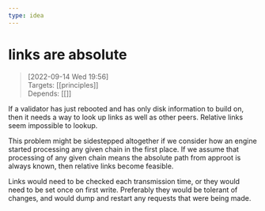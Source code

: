 ```yaml
---
type: idea
---
```

# links are absolute

> [2022-09-14 Wed 19:56] <br/>
> Targets: [[principles]] <br/>
> Depends: [[]]

If a validator has just rebooted and has only disk information to build on, then it needs a way to look up links as well as other peers.  Relative links seem impossible to lookup.

This problem might be sidestepped altogether if we consider how an engine started processing any given chain in the first place.  If we assume that processing of any given chain means the absolute path from approot is always known, then relative links become feasible.

Links would need to be checked each transmission time, or they would need to be set once on first write.  Preferably they would be tolerant of changes, and would dump and restart any requests that were being made.
